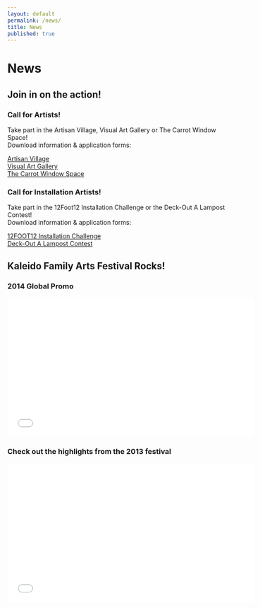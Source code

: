 ```yaml
---
layout: default
permalink: /news/
title: News
published: true
---
```


# News

## Join in on the action!

### Call for Artists!
Take part in the Artisan Village, Visual Art Gallery or The Carrot Window Space! <br>
Download information & application forms: 

[Artisan Village](https://www.dropbox.com/s/85pb5ggs9m130zp/2014-artisanvillage.pdf)  
[Visual Art Gallery](https://www.dropbox.com/s/e17th9zvby0ry4a/2014-visualgallery.pdf)  
[The Carrot Window Space](https://www.dropbox.com/s/jpz4va5aq1l0aff/2014-carrotwindow-extended.pdf) 

### Call for Installation Artists!
Take part in the 12Foot12 Installation Challenge or the Deck-Out A Lampost Contest!  <br>
Download information & application forms: 

[12FOOT12 Installation Challenge](https://www.dropbox.com/s/lnqkyncykq2eapq/12FOOT12_2014.pdf)  
[Deck-Out A Lampost Contest](https://www.dropbox.com/s/23euzx3xuuu9qha/2014-LamppostCall.pdf)

## Kaleido Family Arts Festival Rocks!

### 2014 Global Promo

<iframe width="560" height="315" src="//www.youtube.com/embed/IxgCZUhll4E" frameborder="0" allowfullscreen></iframe>

### Check out the highlights from the 2013 festival

<iframe width="560" height="315" src="//www.youtube.com/embed/llX4nNu-TEg" frameborder="0" allowfullscreen></iframe>

<!--## Love the 2013 Vid? There's more!
### 2012 highlights
<iframe width="420" height="315" src="//www.youtube.com/embed/PJBabeKODRo" frameborder="0" allowfullscreen></iframe>

## Listen in to Kaleido Radio
<iframe src="http://mixlr.com/kaleido/embed" width="100%" height="180px" scrolling="no" frameborder="no" marginheight="0" marginwidth="0"></iframe><small><a href="http://mixlr.com/kaleido" style="color:#1a1a1a;text-align:left; font-family:Helvetica, sans-serif; font-size:11px;">kaleido is on Mixlr</a></small>

## Join in on the action!

### Flash Mob
Be one of the Village People! <br>
Contact Frank Zotter at <frazotta@hotmail.com>

### Be a Part of Heart Surprise
If you want to put a heart box on your head and attack people with love during Kaleido, Contact our lovely Volunteer Coordinator, Rebecca, at <kaleidovolunteers@gmail.com> 

<div class="flex-video">
	<iframe width="640" height="360" src="//www.youtube.com/embed/SV9qDa59nNE" frameborder="0" allowfullscreen></iframe>
</div> -->
